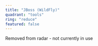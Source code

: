 ```yaml
---
title: "JBoss (WildFly)"
quadrant: "tools"
ring: "reduce"
featured: false
---
```

Removed from radar - not currently in use